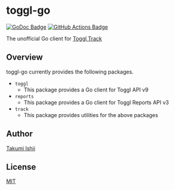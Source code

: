toggl-go
====

[![GoDoc Badge]][GoDoc] [![GitHub Actions Badge]][GitHub Actions]

The unofficial Go client for [Toggl Track](https://developers.track.toggl.com/)

## Overview

toggl-go currently provides the following packages.

* `toggl`
  * This package provides a Go client for Toggl API v9
* `reports`
  * This package provides a Go client for Toggl Reports API v3
* `track`
  * This package provides utilities for the above packages

## Author

[Takumi Ishii](https://github.com/ta9mi141)

## License

[MIT](https://github.com/ta9mi141/toggl-go/blob/master/LICENSE)

[GoDoc]: https://pkg.go.dev/github.com/ta9mi141/toggl-go
[GoDoc Badge]: https://pkg.go.dev/badge/github.com/ta9mi141/toggl-go.svg
[GitHub Actions]: https://github.com/ta9mi141/toggl-go/actions/workflows/test.yml
[GitHub Actions Badge]: https://github.com/ta9mi141/toggl-go/actions/workflows/test.yml/badge.svg
